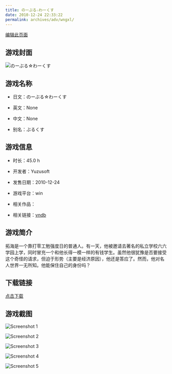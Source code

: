 ```yaml
---
title: のーぶる☆わーくす
date: 2010-12-24 22:33:22
permalink: archives/adv/wngxl/
---
```

[编辑此页面](https://github.com/ACG-3/ADV3-source/blob/main/source/_posts/%E3%81%AE%E3%83%BC%E3%81%B6%E3%82%8B%E2%98%86%E3%82%8F%E3%83%BC%E3%81%8F%E3%81%99.md)

## 游戏封面

![のーぶる☆わーくす](https://pan.timero.xyz/d/onedrive/img_lib_001/%E3%81%AE%E3%83%BC%E3%81%B6%E3%82%8B%E2%98%86%E3%82%8F%E3%83%BC%E3%81%8F%E3%81%99_cover.avif)


## 游戏名称

- 日文：のーぶる☆わーくす
- 英文：None
- 中文：None

- 别名：ぶるくす


## 游戏信息

- 时长：45.0 h
- 开发者：Yuzusoft
- 发售日期：2010-12-24
- 游戏平台：win
- 相关作品：

- 相关链接：[vndb](https://vndb.org/v4806)


## 游戏简介

拓海是一个靠打零工勉强度日的普通人。有一天，他被邀请去著名的私立学校六六学园上学，同时冒充一个和他长得一模一样的有钱学生。虽然他很犹豫是否要接受这个奇怪的请求，但迫于形势（主要是经济原因），他还是答应了。然而，他对名人世界一无所知。他能保住自己的身份吗？




## 下载链接

[点击下载](https://pan.timero.xyz/onedrive/adv_lib_001/%E3%81%AE%E3%83%BC%E3%81%B6%E3%82%8B%E2%98%86%E3%82%8F%E3%83%BC%E3%81%8F%E3%81%99)


## 游戏截图


![Screenshot 1](https://pan.timero.xyz/d/onedrive/img_lib_001/%E3%81%AE%E3%83%BC%E3%81%B6%E3%82%8B%E2%98%86%E3%82%8F%E3%83%BC%E3%81%8F%E3%81%99_Screenshot_1.avif)

![Screenshot 2](https://pan.timero.xyz/d/onedrive/img_lib_001/%E3%81%AE%E3%83%BC%E3%81%B6%E3%82%8B%E2%98%86%E3%82%8F%E3%83%BC%E3%81%8F%E3%81%99_Screenshot_2.avif)

![Screenshot 3](https://pan.timero.xyz/d/onedrive/img_lib_001/%E3%81%AE%E3%83%BC%E3%81%B6%E3%82%8B%E2%98%86%E3%82%8F%E3%83%BC%E3%81%8F%E3%81%99_Screenshot_3.avif)

![Screenshot 4](https://pan.timero.xyz/d/onedrive/img_lib_001/%E3%81%AE%E3%83%BC%E3%81%B6%E3%82%8B%E2%98%86%E3%82%8F%E3%83%BC%E3%81%8F%E3%81%99_Screenshot_4.avif)

![Screenshot 5](https://pan.timero.xyz/d/onedrive/img_lib_001/%E3%81%AE%E3%83%BC%E3%81%B6%E3%82%8B%E2%98%86%E3%82%8F%E3%83%BC%E3%81%8F%E3%81%99_Screenshot_5.avif)

